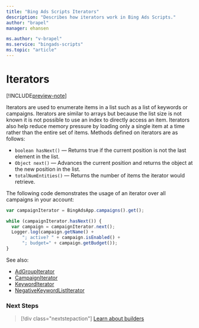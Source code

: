 ```yaml
---
title: "Bing Ads Scripts Iterators"
description: "Describes how iterators work in Bing Ads Scripts."
author: "brapel"
manager: ehansen

ms.author: "v-brapel"
ms.service: "bingads-scripts"
ms.topic: "article"
---
```


# Iterators

[!INCLUDE[preview-note](../includes/preview-note.md)]

Iterators are used to enumerate items in a list such as a list of keywords or campaigns. Iterators are similar to arrays but because the list size is not known it is not possible to use an index to directly access an item. Iterators also help reduce memory pressure by loading only a single item at a time rather than the entire set of items.  Methods defined on iterators are as follows:

- <code>boolean hasNext()</code> &mdash; Returns true if the current position is not the last element in the list.
- <code>Object next()</code> &mdash; Advances the current position and returns the object at the new position in the list.
- <code>totalNumEntities()</code> &mdash; Returns the number of items the iterator would retrieve.

The following code demonstrates the usage of an iterator over all campaigns in your account:

```javascript
var campaignIterator = BingAdsApp.campaigns().get();

while (campaignIterator.hasNext()) {
  var campaign = campaignIterator.next();
  Logger.log(campaign.getName() +
      "; active? " + campaign.isEnabled() +
      "; budget=" + campaign.getBudget());
}
```

See also:
- [AdGroupIterator](../reference/AdGroupIterator)
- [CampaignIterator](../reference/CampaignIterator)
- [KeywordIterator](../reference/KeywordIterator)
- [NegativeKeywordListIterator](../reference/NegativeKeywordListIterator)

### Next Steps

> [!div class="nextstepaction"]
> [Learn about builders](./builders.md)
